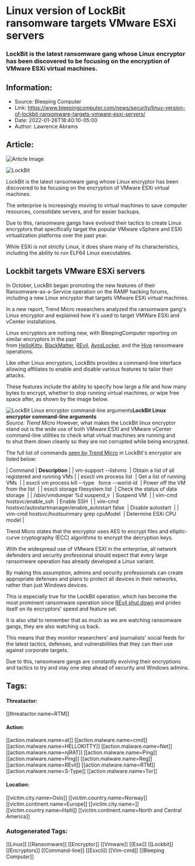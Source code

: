 # Linux version of LockBit ransomware targets VMware ESXi servers
### LockBit is the latest ransomware gang whose Linux encryptor has been discovered to be focusing on the encryption of VMware ESXi virtual machines.

## Information:
+ Source: Bleeping Computer
+ Link: https://www.bleepingcomputer.com/news/security/linux-version-of-lockbit-ransomware-targets-vmware-esxi-servers/
+ Date: 2022-01-26T18:40:10-05:00
+ Author: Lawrence Abrams


## Article:
![Article Image](https://www.bleepstatic.com/content/hl-images/2021/07/27/Lockbit-logo.jpg)

![LockBit](https://www.bleepstatic.com/content/hl-images/2021/07/27/Lockbit-logo.jpg)


LockBit is the latest ransomware gang whose Linux encryptor has been discovered to be focusing on the encryption of VMware ESXi virtual machines.


The enterprise is increasingly moving to virtual machines to save computer resources, consolidate servers, and for easier backups.


Due to this, ransomware gangs have evolved their tactics to create Linux encryptors that specifically target the popular VMware vSphere and ESXi virtualization platforms over the past year.


While ESXi is not strictly Linux, it does share many of its characteristics, including the ability to run ELF64 Linux executables.


Lockbit targets VMware ESXi servers
-----------------------------------


In October, LockBit began promoting the new features of their Ransomware-as-a-Service operation on the RAMP hacking forums, including a new Linux encryptor that targets VMware ESXi virtual machines.


In a new report, Trend Micro researchers analyzed the ransomware gang's Linux encryptor and explained how it's used to target VMWare ESXi and vCenter installations.


Linux encryptors are nothing new, with BleepingComputer reporting on similar encryptors in the past from [HelloKitty](https://www.bleepingcomputer.com/news/security/linux-version-of-hellokitty-ransomware-targets-vmware-esxi-servers/), [BlackMatter](https://www.bleepingcomputer.com/news/security/linux-version-of-blackmatter-ransomware-targets-vmware-esxi-servers/), [REvil](https://www.bleepingcomputer.com/news/security/revil-ransomwares-new-linux-encryptor-targets-esxi-virtual-machines/), [AvosLocker](https://www.bleepingcomputer.com/news/security/linux-version-of-avoslocker-ransomware-targets-vmware-esxi-servers/), and the [Hive](https://www.bleepingcomputer.com/news/security/hive-ransomware-now-encrypts-linux-and-freebsd-systems/) ransomware operations.


Like other Linux encryptors, LockBits provides a command-line interface allowing affiliates to enable and disable various features to tailor their attacks.


These features include the ability to specify how large a file and how many bytes to encrypt, whether to stop running virtual machines, or wipe free space after, as shown by the image below.



![LockBit Linux encryptor command-line arguments](https://www.bleepstatic.com/images/news/ransomware/l/lockbit/linux-esxi-encryptor/command-line.jpg)**LockBit Linux encryptor command-line arguments**  
*Source: Trend Micro*
However, what makes the LockBit linux encryptor stand out is the wide use of both VMware ESXI and VMware vCenter command-line utilities to check what virtual machines are running and to shut them down cleanly so they are not corrupted while being encrypted.


The full list of commands [seen by Trend Micro](https://www.trendmicro.com/en_us/research/22/a/analysis-and-Impact-of-lockbit-ransomwares-first-linux-and-vmware-esxi-variant.html?utm_source=trendmicroresearch&utm_medium=smk&utm_campaign=0122_ImpactofLockbit) in LockBit's encryptor are listed below:




| Command | **Description** |
| vm-support --listvms  | Obtain a list of all registered and running VMs |
| esxcli vm process list  | Get a list of running VMs  |
| esxcli vm process kill --type   force --world-id  | Power off the VM from the list  |
| esxcli storage filesystem list  | Check the status of data storage  |
| /sbin/vmdumper %d suspend\_v  | Suspend VM  |
| vim-cmd hostsvc/enable\_ssh  | Enable SSH  |
| vim-cmd hostsvc/autostartmanager/enable\_autostart false  | Disable autostart  |
| vim-cmd hostsvc/hostsummary grep cpuModel  | Determine ESXi CPU model |

Trend Micro states that the encryptor uses AES to encrypt files and elliptic-curve cryptography (ECC) algorithms to encrypt the decryption keys.


With the widespread use of VMware ESXI in the enterprise, all network defenders and security professional should expect that every large ransomware operation has already developed a Linux variant.


By making this assumption, admins and security professionals can create appropriate defenses and plans to protect all devices in their networks, rather than just Windows devices.


This is especially true for the LockBit operation, which has become the most prominent ransomware operation since [REvil shut down](https://www.bleepingcomputer.com/news/security/revil-ransomware-shuts-down-again-after-tor-sites-were-hijacked/) and prides itself on its encryptors' speed and feature set.


It is also vital to remember that as much as we are watching ransomware gangs, they are also watching us back.


This means that they monitor researchers' and journalists' social feeds for the latest tactics, defenses, and vulnerabilities that they can then use against corporate targets.


Due to this, ransomware gangs are constantly evolving their encryptions and tactics to try and stay one step ahead of security and Windows admins.





## Tags:

#### Threatactor:
[[threatactor.name=RTM]]

#### Action:
[[action.malware.name=at]] [[action.malware.name=cmd]] [[action.malware.name=HELLOKITTY]] [[action.malware.name=Net]] [[action.malware.name=njRAT]] [[action.malware.name=Ping]] [[action.malware.name=Ping]] [[action.malware.name=Reg]] [[action.malware.name=REvil]] [[action.malware.name=RTM]] [[action.malware.name=S-Type]] [[action.malware.name=Tor]]

#### Location:
[[victim.city.name=Oslo]] [[victim.country.name=Norway]] [[victim.continent.name=Europe]] [[victim.city.name=]] [[victim.country.name=Haiti]] [[victim.continent.name=North and Central America]]

### Autogenerated Tags:
[[Linux]] [[Ransomware]] [[Encryptor]] [[Vmware]] [[Esxi]] [[Lockbit]] [[Encryptors]] [[Command-line]] [[Esxcli]] [[Vim-cmd]] [[Bleeping Computer]]

